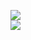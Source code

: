 [![](https://img.shields.io/badge/Made%20With-Github%20Spray-lightgrey.svg?style=for-the-badge&logo=github)](https://github.com/Annihil/github-spray#24101)  
[![](https://i.imgur.com/2DrTn0Z.gif)](https://github.com/Annihil/github-spray)